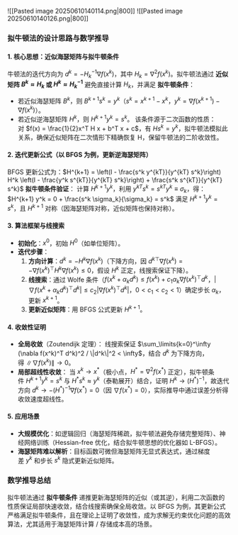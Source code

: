 ![[Pasted image 20250610140114.png|800]]
![[Pasted image 20250610140126.png|800]]
### 拟牛顿法的设计思路与数学推导
#### 1. 核心思想：近似海瑟矩阵与拟牛顿条件
牛顿法的迭代方向为 $d^k = -H_k^{-1} \nabla f(x^k)$，其中 $H_k = \nabla^2 f(x^k)$。拟牛顿法通过 **近似矩阵 $B^k \approx H_k$ 或 $H^k \approx H_k^{-1}$** 避免直接计算 $H_k$，并满足 **拟牛顿条件**：
- 若近似海瑟矩阵 $B^k$，则 $B^{k+1} s^k = y^k$（$s^k = x^{k+1}-x^k$，$y^k = \nabla f(x^{k+1})-\nabla f(x^k)$）。
- 若近似逆海瑟矩阵 $H^k$，则 $H^{k+1} y^k = s^k$。
该条件源于二次函数的性质：对 $f(x) = \frac{1}{2}x^T H x + b^T x + c$，有 $H s^k = y^k$，拟牛顿法模拟此关系，确保近似矩阵在二次情形下精确恢复 H，保留牛顿法的二阶收敛性。
#### 2. 迭代更新公式（以 BFGS 为例，更新逆海瑟矩阵）
BFGS 更新公式为：$H^{k+1} = \left(I - \frac{s^k y^{kT}}{y^{kT} s^k}\right) H^k \left(I - \frac{y^k s^{kT}}{y^{kT} s^k}\right) + \frac{s^k s^{kT}}{y^{kT} s^k}$ **拟牛顿条件验证**： 计算 $H^{k+1} y^k$，利用 $y^{kT} s^k = s^{kT} y^k \equiv \sigma_k$，得：$H^{k+1} y^k = 0 + \frac{s^k \sigma_k}{\sigma_k} = s^k$ 满足 $H^{k+1} y^k = s^k$，且 $H^{k+1}$ 对称（因海瑟矩阵对称，近似矩阵也保持对称）。
#### 3. 算法框架与线搜索
- **初始化**：$x^0$，初始 $H^0$（如单位矩阵）。
- **迭代步骤**：
    1. **方向计算**：$d^k = -H^k \nabla f(x^k)$（下降方向，因 $d^{k\top} \nabla f(x^k) = -\nabla f(x^k)^\top H^k \nabla f(x^k) \leq 0$，假设 $H^k$ 正定，线搜索保证下降）。
    2. **线搜索**：通过 Wolfe 条件（$f(x^k + \alpha_k d^k) \leq f(x^k) + c_1 \alpha_k \nabla f(x^k)^\top d^k$，$|\nabla f(x^k + \alpha_k d^k)^\top d^k| \leq c_2 |\nabla f(x^k)^\top d^k|$，$0 < c_1 < c_2 < 1$）确定步长 $\alpha_k$，更新 $x^{k+1}$。
    3. **更新近似矩阵**：用 BFGS 公式更新 $H^{k+1}$。
#### 4. 收敛性证明
- **全局收敛**（Zoutendijk 定理）： 线搜索保证 $\sum_\limits{k=0}^\infty (\nabla f(x^k)^T d^k)^2 / \|d^k\|^2 < \infty$，结合 $d^k$ 为下降方向，得 $\|\nabla f(x^k)\| \to 0$。
- **局部超线性收敛**： 当 $x^k \to x^*$（极小点，$H^* = \nabla^2 f(x^*)$ 正定），拟牛顿条件 $H^{k+1} y^k = s^k$ 与 $H^* s^k \approx y^k$（泰勒展开）结合，证明 $H^k \to (H^*)^{-1}$，故迭代方向 $d^k \to - (H^*)^{-1} \nabla f(x^*) = 0$（因 $\nabla f(x^*)=0$），实际推导中通过误差分析得收敛速度超线性。
#### 5. **应用场景**
- **大规模优化**：如逻辑回归（海瑟矩阵稀疏，拟牛顿法避免存储完整矩阵）、神经网络训练（Hessian-free 优化，结合拟牛顿思想的优化器如 L-BFGS）。
- **海瑟矩阵难以解析**：目标函数可微但海瑟矩阵无显式表达式，通过梯度差 $y^k$ 和步长 $s^k$ 隐式更新近似矩阵。
### 数学推导总结
拟牛顿法通过 **拟牛顿条件** 递推更新海瑟矩阵的近似（或其逆），利用二次函数的性质保证局部快速收敛，结合线搜索确保全局收敛。以 BFGS 为例，其更新公式严格满足拟牛顿条件，且在理论上证明了收敛性，成为求解无约束优化问题的高效算法，尤其适用于海瑟矩阵计算 / 存储成本高的场景。